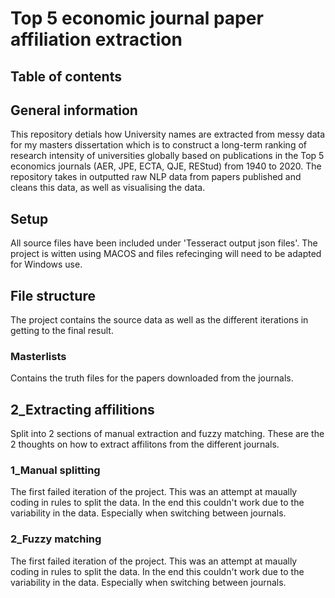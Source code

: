# Top 5 economic journal paper affiliation extraction

## Table of contents

## General information
This repository detials how University names are extracted from messy data for my masters dissertation which is to construct a long-term ranking of research intensity of universities globally based on publications in the Top 5 economics journals (AER, JPE, ECTA, QJE, REStud) from 1940 to 2020.
The repository takes in outputted raw NLP data from papers published and cleans this data, as well as visualising the data. 

##

## Setup 
All source files have been included under 'Tesseract output json files'.
The project is witten using MACOS and files refecinging will need to be adapted for Windows use. 

## File structure
The project contains the source data as well as the different iterations in getting to the final result. 

### Masterlists 
Contains the truth files for the papers downloaded from the journals. 

## 2_Extracting affilitions
Split into 2 sections of manual extraction and fuzzy matching. These are the 2 thoughts on how to extract affilitons from the different journals. 
### 1_Manual splitting
The first failed iteration of the project. This was an attempt at maually coding in rules to split the data. In the end this couldn't work due to the variability in the data. Especially when switching between journals.

### 2_Fuzzy matching
The first failed iteration of the project. This was an attempt at maually coding in rules to split the data. In the end this couldn't work due to the variability in the data. Especially when switching between journals.
